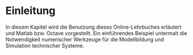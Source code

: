 # Einleitung
  
In diesem Kapitel wird die Benutzung dieses Online-Lehrbuches erläutert und Matlab bzw. Octave vorgestellt. Ein einführendes Beispiel untermalt die Notwendigkeit numerischer Werkzeuge für die Modellbildung und Simulation technischer Systeme.
